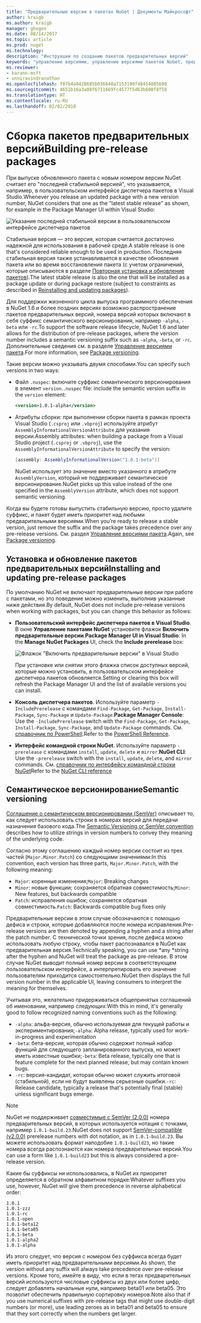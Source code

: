 ```yaml
---
title: "Предварительные версии в пакетах NuGet | Документы Майкрософт"
author: kraigb
ms.author: kraigb
manager: ghogen
ms.date: 08/14/2017
ms.topic: article
ms.prod: nuget
ms.technology: 
description: "Инструкции по созданию пакетов предварительных версий"
keywords: "управление версиями, управление версиями пакетов NuGet, предварительные версии NuGet, пакеты NuGet предварительных версий, предварительный просмотр версий пакетов, версии-кандидаты пакетов, бета-версии пакетов, семантическое версионирование NuGet"
ms.reviewer:
- karann-msft
- unniravindranathan
ms.openlocfilehash: f07b4a0428685b036640a7153190fd8454885608
ms.sourcegitcommit: 4651b16a3a08f6711669fc4577f5d63b600f8f58
ms.translationtype: HT
ms.contentlocale: ru-RU
ms.lasthandoff: 02/02/2018
---
```

# <a name="building-pre-release-packages"></a><span data-ttu-id="0ca18-104">Сборка пакетов предварительных версий</span><span class="sxs-lookup"><span data-stu-id="0ca18-104">Building pre-release packages</span></span>

<span data-ttu-id="0ca18-105">При выпуске обновленного пакета с новым номером версии NuGet считает его "последней стабильной версией", что указывается, например, в пользовательском интерфейсе диспетчера пакетов в Visual Studio.</span><span class="sxs-lookup"><span data-stu-id="0ca18-105">Whenever you release an updated package with a new version number, NuGet considers that one as the "latest stable release" as shown, for example in the Package Manager UI within Visual Studio:</span></span>

![Указание последней стабильной версии в пользовательском интерфейсе диспетчера пакетов](media/Prerelease_01-LatestStable.png)

<span data-ttu-id="0ca18-107">Стабильная версия — это версия, которая считается достаточно надежной для использования в рабочей среде.</span><span class="sxs-lookup"><span data-stu-id="0ca18-107">A stable release is one that's considered reliable enough to be used in production.</span></span> <span data-ttu-id="0ca18-108">Последняя стабильная версия также устанавливается в качестве обновления пакета или во время восстановления пакета (с учетом ограничений, которые описываются в разделе [Повторная установка и обновление пакетов](../consume-packages/reinstalling-and-updating-packages.md)).</span><span class="sxs-lookup"><span data-stu-id="0ca18-108">The latest stable release is also the one that will be installed as a package update or during package restore (subject to constraints as described in [Reinstalling and updating packages](../consume-packages/reinstalling-and-updating-packages.md)).</span></span>

<span data-ttu-id="0ca18-109">Для поддержки жизненного цикла выпуска программного обеспечения в NuGet 1.6 и более поздних версиях возможно распространение пакетов предварительных версий, номера версий которых включают в себя суффикс семантического версионирования, например `-alpha`, `-beta` или `-rc`.</span><span class="sxs-lookup"><span data-stu-id="0ca18-109">To support the software release lifecycle, NuGet 1.6 and later allows for the distribution of pre-release packages, where the version number includes a semantic versioning suffix such as `-alpha`, `-beta`, or `-rc`.</span></span> <span data-ttu-id="0ca18-110">Дополнительные сведения см. в разделе [Управление версиями пакета](../reference/package-versioning.md#pre-release-versions).</span><span class="sxs-lookup"><span data-stu-id="0ca18-110">For more information, see [Package versioning](../reference/package-versioning.md#pre-release-versions).</span></span>

<span data-ttu-id="0ca18-111">Такие версии можно указывать двумя способами.</span><span class="sxs-lookup"><span data-stu-id="0ca18-111">You can specify such versions in two ways:</span></span>

- <span data-ttu-id="0ca18-112">Файл `.nuspec`: включите суффикс семантического версионирования в элемент `version`.</span><span class="sxs-lookup"><span data-stu-id="0ca18-112">`.nuspec` file: include the semantic version suffix in the `version` element:</span></span>

    ```xml
    <version>1.0.1-alpha</version>
    ```

- <span data-ttu-id="0ca18-113">Атрибуты сборки: при выполнении сборки пакета в рамках проекта Visual Studio (`.csproj` или `.vbproj`) используйте атрибут `AssemblyInformationalVersionAttribute` для указания версии.</span><span class="sxs-lookup"><span data-stu-id="0ca18-113">Assembly attributes: when building a package from a Visual Studio project (`.csproj` or `.vbproj`), use the `AssemblyInformationalVersionAttribute` to specify the version:</span></span>

    ```cs
    [assembly: AssemblyInformationalVersion("1.0.1-beta")]
    ```

    <span data-ttu-id="0ca18-114">NuGet использует это значение вместо указанного в атрибуте `AssemblyVersion`, который не поддерживает семантическое версионирование.</span><span class="sxs-lookup"><span data-stu-id="0ca18-114">NuGet picks up this value instead of the one specified in the `AssemblyVersion` attribute, which does not support semantic versioning.</span></span>

<span data-ttu-id="0ca18-115">Когда вы будете готовы выпустить стабильную версию, просто удалите суффикс, и пакет будет иметь приоритет над любыми предварительными версиями.</span><span class="sxs-lookup"><span data-stu-id="0ca18-115">When you’re ready to release a stable version, just remove the suffix and the package takes precedence over any pre-release versions.</span></span> <span data-ttu-id="0ca18-116">См. раздел [Управление версиями пакета](../reference/package-versioning.md#pre-release-versions).</span><span class="sxs-lookup"><span data-stu-id="0ca18-116">Again, see [Package versioning](../reference/package-versioning.md#pre-release-versions).</span></span>

## <a name="installing-and-updating-pre-release-packages"></a><span data-ttu-id="0ca18-117">Установка и обновление пакетов предварительных версий</span><span class="sxs-lookup"><span data-stu-id="0ca18-117">Installing and updating pre-release packages</span></span>

<span data-ttu-id="0ca18-118">По умолчанию NuGet не включает предварительные версии при работе с пакетами, но это поведение можно изменить, выполнив указанные ниже действия.</span><span class="sxs-lookup"><span data-stu-id="0ca18-118">By default, NuGet does not include pre-release versions when working with packages, but you can change this behavior as follows:</span></span>

- <span data-ttu-id="0ca18-119">**Пользовательский интерфейс диспетчера пакетов в Visual Studio**. В окне **Управление пакетами NuGet** установите флажок **Включить предварительные версии**.</span><span class="sxs-lookup"><span data-stu-id="0ca18-119">**Package Manager UI in Visual Studio**: In the **Manage NuGet Packages** UI, check the **Include prerelease** box:</span></span>

    ![Флажок "Включить предварительные версии" в Visual Studio](media/Prerelease_02-CheckPrerelease.png)

    <span data-ttu-id="0ca18-121">При установке или снятии этого флажка список доступных версий, которые можно установить, в пользовательском интерфейсе диспетчера пакетов обновляется.</span><span class="sxs-lookup"><span data-stu-id="0ca18-121">Setting or clearing this box will refresh the Package Manager UI and the list of available versions you can install.</span></span>

- <span data-ttu-id="0ca18-122">**Консоль диспетчера пакетов**. Используйте параметр `-IncludePrerelease` с командами `Find-Package`, `Get-Package`, `Install-Package`, `Sync-Package` и `Update-Package`.</span><span class="sxs-lookup"><span data-stu-id="0ca18-122">**Package Manager Console**: Use the `-IncludePrerelease` switch with the `Find-Package`, `Get-Package`, `Install-Package`, `Sync-Package`, and `Update-Package` commands.</span></span> <span data-ttu-id="0ca18-123">См. [справочник по PowerShell](../tools/powershell-reference.md).</span><span class="sxs-lookup"><span data-stu-id="0ca18-123">Refer to the [PowerShell Reference](../tools/powershell-reference.md).</span></span>

- <span data-ttu-id="0ca18-124">**Интерфейс командной строки NuGet**. Используйте параметр `-prerelease` с командами `install`, `update`, `delete` и `mirror`.</span><span class="sxs-lookup"><span data-stu-id="0ca18-124">**NuGet CLI**: Use the `-prerelease` switch with the `install`, `update`, `delete`, and `mirror` commands.</span></span> <span data-ttu-id="0ca18-125">См. [справочник по интерфейсу командной строки NuGet](../tools/nuget-exe-cli-reference.md)</span><span class="sxs-lookup"><span data-stu-id="0ca18-125">Refer to the [NuGet CLI reference](../tools/nuget-exe-cli-reference.md)</span></span>

## <a name="semantic-versioning"></a><span data-ttu-id="0ca18-126">Семантическое версионирование</span><span class="sxs-lookup"><span data-stu-id="0ca18-126">Semantic versioning</span></span>

<span data-ttu-id="0ca18-127">[Соглашение о семантическом версионировании (SemVer)](http://semver.org/spec/v1.0.0.html) описывает то, как следует использовать строки в номерах версий для передачи назначения базового кода.</span><span class="sxs-lookup"><span data-stu-id="0ca18-127">The [Semantic Versioning or SemVer convention](http://semver.org/spec/v1.0.0.html) describes how to utilize strings in version numbers to convey they meaning of the underlying code.</span></span>

<span data-ttu-id="0ca18-128">Согласно этому соглашению каждый номер версии состоит из трех частей (`Major.Minor.Patch`) со следующими значениями:</span><span class="sxs-lookup"><span data-stu-id="0ca18-128">In this convention, each version has three parts, `Major.Minor.Patch`, with the following meaning:</span></span>

- <span data-ttu-id="0ca18-129">`Major`: коренные изменения;</span><span class="sxs-lookup"><span data-stu-id="0ca18-129">`Major`: Breaking changes</span></span>
- <span data-ttu-id="0ca18-130">`Minor`: новые функции; сохраняется обратная совместимость;</span><span class="sxs-lookup"><span data-stu-id="0ca18-130">`Minor`: New features, but backwards compatible</span></span>
- <span data-ttu-id="0ca18-131">`Patch`: исправления ошибок; сохраняется обратная совместимость.</span><span class="sxs-lookup"><span data-stu-id="0ca18-131">`Patch`: Backwards compatible bug fixes only</span></span>

<span data-ttu-id="0ca18-132">Предварительные версии в этом случае обозначаются с помощью дефиса и строки, которые добавляются после номера исправления.</span><span class="sxs-lookup"><span data-stu-id="0ca18-132">Pre-release versions are then denoted by appending a hyphen and a string after the patch number.</span></span> <span data-ttu-id="0ca18-133">С технической точки зрения, после дефиса можно использовать любую строку, чтобы пакет распознавался в NuGet как предварительная версия.</span><span class="sxs-lookup"><span data-stu-id="0ca18-133">Technically speaking, you can use *any *string after the hyphen and NuGet will treat the package as pre-release.</span></span> <span data-ttu-id="0ca18-134">В этом случае NuGet выводит полный номер версии в соответствующем пользовательском интерфейсе, а интерпретировать его значение пользователям приходится самостоятельно.</span><span class="sxs-lookup"><span data-stu-id="0ca18-134">NuGet then displays the full version number in the applicable UI, leaving consumers to interpret the meaning for themselves.</span></span>

<span data-ttu-id="0ca18-135">Учитывая это, желательно придерживаться общепринятых соглашений об именовании, например следующих:</span><span class="sxs-lookup"><span data-stu-id="0ca18-135">With this in mind, it's generally good to follow recognized naming conventions such as the following:</span></span>

- <span data-ttu-id="0ca18-136">`-alpha`: альфа-версия, обычно используемая для текущей работы и экспериментирования;</span><span class="sxs-lookup"><span data-stu-id="0ca18-136">`-alpha`: Alpha release, typically used for work-in-progress and experimentation</span></span>
- <span data-ttu-id="0ca18-137">`-beta`: бета-версия, которая обычно содержит полный набор функций для следующего запланированного выпуска, но может иметь известные ошибки;</span><span class="sxs-lookup"><span data-stu-id="0ca18-137">`-beta`: Beta release, typically one that is feature complete for the next planned release, but may contain known bugs.</span></span>
- <span data-ttu-id="0ca18-138">`-rc`: версия-кандидат, которая обычно может служить итоговой (стабильной), если не будут выявлены серьезные ошибки.</span><span class="sxs-lookup"><span data-stu-id="0ca18-138">`-rc`: Release candidate, typically a release that's potentially final (stable) unless significant bugs emerge.</span></span>

> [!Note]
> <span data-ttu-id="0ca18-139">NuGet не поддерживает [совместимые с SemVer (2.0.0)](http://semver.org/spec/v2.0.0.html) номера предварительных версий, в которых используется нотация с точками, например `1.0.1-build.23`.</span><span class="sxs-lookup"><span data-stu-id="0ca18-139">NuGet does not support [SemVer-compatible (v2.0.0)](http://semver.org/spec/v2.0.0.html) prerelease numbers with dot notation, as in `1.0.1-build.23`.</span></span> <span data-ttu-id="0ca18-140">Вы можете использовать формат наподобие `1.0.1-build23`, но такие номера всегда распознаются как номера предварительных версий.</span><span class="sxs-lookup"><span data-stu-id="0ca18-140">You can use a form like `1.0.1-build23` but this is always considered a pre-release version.</span></span>

<span data-ttu-id="0ca18-141">Какие бы суффиксы ни использовались, в NuGet их приоритет определяется в обратном алфавитном порядке:</span><span class="sxs-lookup"><span data-stu-id="0ca18-141">Whatever suffixes you use, however, NuGet will give them precedence in reverse alphabetical order:</span></span>

    1.0.1
    1.0.1-zzz
    1.0.1-rc
    1.0.1-open
    1.0.1-beta12
    1.0.1-beta05
    1.0.1-beta
    1.0.1-alpha2
    1.0.1-alpha

<span data-ttu-id="0ca18-142">Из этого следует, что версия с номером без суффикса всегда будет иметь приоритет над предварительными версиями.</span><span class="sxs-lookup"><span data-stu-id="0ca18-142">As shown, the version without any suffix will always take precedence over pre-release versions.</span></span> <span data-ttu-id="0ca18-143">Кроме того, имейте в виду, что если в тегах предварительных версий используются числовые суффиксы из двух или более цифр, следует добавлять начальные нули, например beta01 или beta05. Это позволит обеспечить правильную сортировку номеров.</span><span class="sxs-lookup"><span data-stu-id="0ca18-143">Note also that if you use numerical suffixes with pre-release tags that might use double-digit numbers (or more), use leading zeroes as in beta01 and beta05 to ensure that they sort correctly when the numbers get larger.</span></span>
